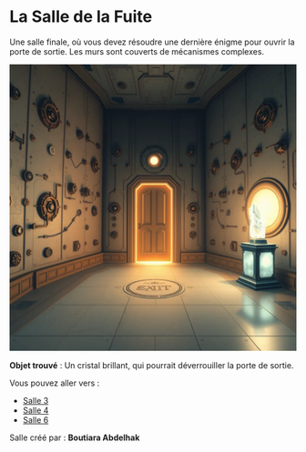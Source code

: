 # La Salle de la Fuite

Une salle finale, où vous devez résoudre une dernière énigme pour ouvrir la porte de sortie. Les murs sont couverts de mécanismes complexes.

![Salle de la Fuite](../images/salle_5.webp)

**Objet trouvé** : Un cristal brillant, qui pourrait déverrouiller la porte de sortie.

Vous pouvez aller vers :
- [Salle 3](salle3.md)
- [Salle 4](salle4.md)
- [Salle 6](salle6.md)

Salle créé par : **Boutiara Abdelhak**
